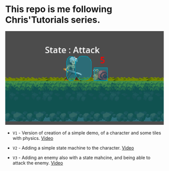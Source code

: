 # This repo is me following Chris'Tutorials series.

![image](/screenshot.png)
- `V1` - Version of creation of a simple demo, of a character and some tiles with physics. [Video](https://www.youtube.com/watch?v=43c-Sm5GMbc&ab_channel=Chris%27Tutorials)  

- `V2` - Adding a simple state machine to the character. [Video](https://www.youtube.com/watch?v=fuGiJdMrCAk)

- `V3` - Adding an enemy also with a state mahcine, and being able to attack the enemy. [Video](https://www.youtube.com/watch?v=NVAXjTzqTyE&ab_channel=Chris%27Tutorials)